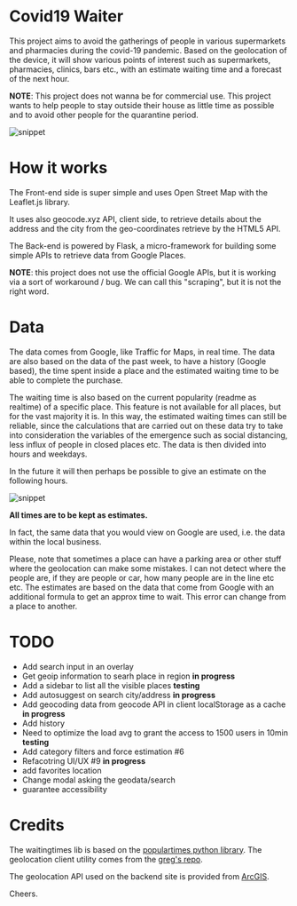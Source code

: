 # Covid19 Waiter

This project aims to avoid the gatherings of people in various supermarkets and pharmacies during the covid-19 pandemic. Based on the geolocation of the device, it will show various points of interest such as supermarkets, pharmacies, clinics, bars etc., with an estimate waiting time and a forecast of the next hour.

**NOTE**: This project does not wanna be for commercial use. This project wants to help people to stay outside their house as little time as possible and to avoid other people for the quarantine period.

![snippet](https://coderganesh.github.io/covid-waiter/assets/map.png)


# How it works

The Front-end side is super simple and uses Open Street Map with the Leaflet.js library.

It uses also geocode.xyz API, client side, to retrieve details about the address and the city from the geo-coordinates retrieve by the HTML5 API.

The Back-end is powered by Flask, a micro-framework for building some simple APIs to retrieve data from Google Places.

**NOTE**: this project does not use the official Google APIs, but it is working via a sort of workaround / bug. We can call this "scraping", but it is not the right word.

# Data

The data comes from Google, like Traffic for Maps, in real time. The data are also based on the data of the past week, to have a history (Google based), the time spent inside a place and the estimated waiting time to be able to complete the purchase.

The waiting time is also based on the current popularity (readme as realtime) of a specific place. This feature is not available for all places, but for the vast majority it is. In this way, the estimated waiting times can still be reliable, since the calculations that are carried out on these data try to take into consideration the variables of the emergence such as social distancing, less influx of people in closed places etc.
The data is then divided into hours and weekdays.

In the future it will then perhaps be possible to give an estimate on the following hours.

![snippet](https://coderganesh.github.io/covid-waiter/assets/map2.png)

**All times are to be kept as estimates.**

In fact, the same data that you would view on Google are used, i.e. the data within the local business.

Please, note that sometimes a place can have a parking area or other stuff where the geolocation can make some mistakes. I can not detect where the people are, if they are people or car, how many people are in the line etc etc. The estimates are based on the data that come from Google with an additional formula to get an approx time to wait. This error can change from a place to another.


# TODO

- Add search input in an overlay
- Get geoip information to searh place in region **in progress**
- Add a sidebar to list all the visible places **testing**
- Add autosuggest on search city/address **in progress**
- Add geocoding data from geocode API in client localStorage as a cache **in progress**
- Add history
- Need to optimize the load avg to grant the access to 1500 users in 10min **testing**
- Add category filters and force estimation #6
- Refacotring UI/UX #9 **in progress**
- add favorites location
- Change modal asking the geodata/search
- guarantee accessibility


# Credits

The waitingtimes lib is based on the [populartimes python library](https://github.com/m-wrzr/populartimes/).
The geolocation client utility comes from the [greg's repo](https://github.com/gregsramblings/getAccurateCurrentPosition).

The geolocation API used on the backend site is provided from [ArcGIS](https://developers.arcgis.com/).

Cheers.
